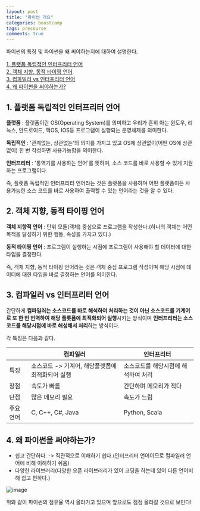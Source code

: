 ```yaml
---
layout: post
title: "파이썬 개요"
categories: boostcamp
tags: precourse
comments: true
---
```

파이썬의 특징 및 파이썬을 왜 써야하는지에 대하여 설명한다.

[1. 플랫폼 독립적인 인터프리터 언어](#1-플랫폼-독립적인-인터프리터-언어)  
[2. 객체 지향, 동적 타이핑 언어](#2-객체-지향-동적-타이핑-언어)  
[3. 컴파일러 vs 인터프리터 언어](#3-컴파일러-vs-인터프리터-언어)  
[4. 왜 파이썬을 써야하는가?](#4-왜-파이썬을-써야하는가)  

## 1. 플랫폼 독립적인 인터프리터 언어

**플랫폼** : 플랫폼이란 OS(Operating System)를 의미하고 우리가 흔히 아는 윈도우, 리눅스, 안드로이드, 맥OS, IOS등 프로그램이 실행되는 운영체제를 의미한다.

**독립적인** : '관계없는, 상관없는'의 의미를 가지고 있고 OS에 상관없이(어떤 OS에 상관없이) 한 번 작성하면 사용가능함을 의미한다.

**인터프리터** : '통역기를 사용하는 언어'를 뜻하며, 소스 코드를 바로 사용할 수 있게 지원하는 프로그램이다. 

즉, 플랫폼 독립적인 인터프리터 언어라는 것은 플랫폼을 사용하며 어떤 플랫폼이든 사용가능한 소스 코드를 바로 사용하여 출력할 수 있는 언어라는 것을 알 수 있다.

## 2. 객체 지향, 동적 타이핑 언어

**객체 지향적 언어** : 단위 모듈(객체) 중심으로 프로그램을 작성한다.(하나의 객체는 어떤 목적을 달성하기 위한 행동, 속성을 가지고 있다.)

**동적 타이핑 언어** : 프로그램이 실행하는 시점에 프로그램이 사용해야 할 데이터에 대한 타입을 결정한다.

즉, 객체 지향, 동적 타이핑 언어라는 것은 객체 중심 프로그램 작성이며 해당 시점에 데이터에 대한 타입을 바로 결정하는 언어를 의미한다.

## 3. 컴파일러 vs 인터프리터 언어

간단하게 **컴파일러는 소스코드를 바로 해석하여 처리하는 것이 아닌 소스코드를 기계어로 또 한 번 번역하여 해당 플롯폼에 최적화되어 실행**시키는 방식이며 **인터프리터는 소스코드를 해당시점에 바로 해성해서 처리**하는 방식이다.

각 특징은 다음과 같다.

||컴파일러|인터프리터|
|------|---|---|
|특징|소스코드 -> 기계어, 해당플랫폼에 최적화되어 실행|소스코드를 해당시점에 해석하여 처리|
|장점|속도가 빠름|간단하며 메모리가 적다|
|단점|많은 메모리 필요|속도가 느림|
|주요언어|C, C++, C#, Java|Python, Scala|

## 4. 왜 파이썬을 써야하는가?

- 쉽고 간단하다. -> 직관적으로 이해하기 쉽다.(인터프리터 언어이므로 컴파일러 언어에 비해 이해하기 쉬움)
- 다양한 라이브러리(다양한 오픈 라이브러리가 있어 코딩을 하는데 있어 다른 언어비해 쉽고 편하다.)

![image](https://user-images.githubusercontent.com/53552847/125755849-7109bcf7-ebda-4583-a290-e9c542f2c479.png)

위와 같이 파이썬의 점유율 역시 올라가고 있으며 앞으로도 점점 올라갈 것으로 보인다!
